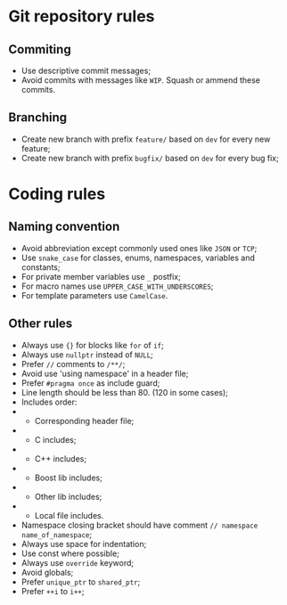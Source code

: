 # Git repository rules
## Commiting
* Use descriptive commit messages;
* Avoid commits with messages like `WIP`. Squash or ammend these commits.
## Branching
* Create new branch with prefix `feature/` based on `dev` for every new feature;
* Create new branch with prefix `bugfix/` based on `dev` for every bug fix;
# Coding rules
## Naming convention
* Avoid abbreviation except commonly used ones like `JSON` or `TCP`;
* Use `snake_case` for classes, enums, namespaces, variables and constants;
* For private member variables use `_` postfix;
* For macro names use `UPPER_CASE_WITH_UNDERSCORES`;
* For template parameters use `CamelCase`.
## Other rules
* Always use `{}` for blocks like `for` of `if`;
* Always use `nullptr` instead of `NULL`;
* Prefer `//` comments to `/**/`;
* Avoid use 'using namespace' in a header file;
* Prefer `#pragma once` as include guard;
* Line length should be less than 80. (120 in some cases);
* Includes order:
* * Corresponding header file;
* * C includes;
* * C++ includes;
* * Boost lib includes;
* * Other lib includes;
* * Local file includes.
* Namespace closing bracket should have comment `// namespace name_of_namespace`;
* Always use space for indentation;
* Use const where possible;
* Always use `override` keyword;
* Avoid globals;
* Prefer `unique_ptr` to `shared_ptr`;
* Prefer `++i` to `i++`;